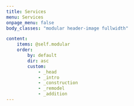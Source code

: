 ```yaml
---
title: Services
menu: Services
onpage_menu: false
body_classes: "modular header-image fullwidth"

content:
    items: @self.modular
    order:
        by: default
        dir: asc
        custom:
            - _head
            - _intro
            - _construction
            - _remodel
            - _addition
---
```

